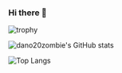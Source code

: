 ### Hi there 👋

![trophy](https://github-profile-trophy.vercel.app/?username=dano20zombie&theme=darkhub)


![dano20zombie's GitHub stats](https://github-readme-stats.vercel.app/api?username=dano20zombie&show_icons=true&theme=transparent&count_private=true)


![Top Langs](https://github-readme-stats.vercel.app/api/top-langs/?username=dano20zombie&layout=compact)

<!--
**dano20zombie/dano20zombie** is a ✨ _special_ ✨ repository because its `README.md` (this file) appears on your GitHub profile.

Here are some ideas to get you started:

- 🔭 I’m currently working on ...
- 🌱 I’m currently learning ...
- 👯 I’m looking to collaborate on ...
- 🤔 I’m looking for help with ...
- 💬 Ask me about ...
- 📫 How to reach me: ...
- 😄 Pronouns: ...
- ⚡ Fun fact: ...
-->
